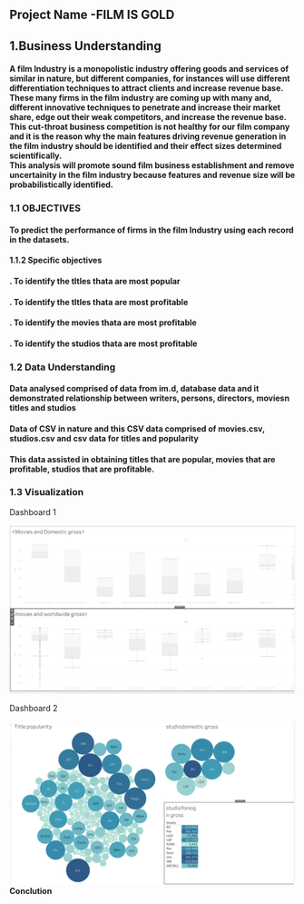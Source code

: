 <h2><b>Project Name -FILM IS GOLD</b></b></h2>
<h2> 1.Business Understanding</h2>
<h4> A film Industry is a monopolistic industry offering goods and services of similar in nature, but different companies, for instances will use different differentiation techniques to attract clients and increase revenue base. These many firms in the film industry are coming up with many and, different innovative techniques to penetrate and increase their market share, edge out their weak competitors, and increase the revenue base. This  cut-throat business competition is not healthy for our film company and it is the reason why the main features driving revenue generation in the film industry should be identified and their effect sizes determined scientifically.<br> This analysis will promote sound film business establishment and remove uncertainity in the film industry because features and revenue size will be probabilistically identified.</h4>
<h3> 1.1 OBJECTIVES </h3>
<h4> To predict the performance of firms in the film Industry using each record in the datasets.</h4>
<h4> 1.1.2 Specific objectives </h4>
<h4> . To identify the tltles thata are most popular </h4>
<h4> . To identify the tltles thata are most profitable</h4>
<h4> . To identify the movies thata are most profitable</h4>
<h4> . To identify the studios thata are most profitable </h4>
<h3>1.2 Data Understanding</h3>
<h4> Data analysed comprised of data from im.d, database data and it demonstrated relationship between writers, persons, directors, moviesn titles and studios</h4>
<h4> Data of CSV in nature and this CSV data comprised of movies.csv, studios.csv and csv data for titles and popularity</h4>
<h4> This data assisted in obtaining titles that are popular, movies that are profitable, studios that are profitable.</h4>
<h3><b>1.3 Visualization</b></h3>
<p>Dashboard 1</p>
<img src="FILES/bord.PNG">
<p>Dashboard 2</p>
<img src="FILES/bord2.PNG"

<h3><b>Conclution</b></h3>
